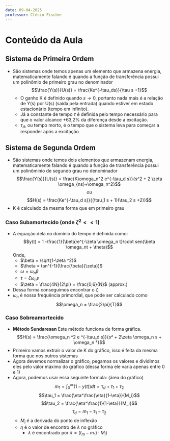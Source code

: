```yaml
---
date: 09-04-2025
professor: Clécio Fischer
---
```

# Conteúdo da Aula
## **Sistema de Primeira Ordem**

- São sistemas onde temos apenas um elemento que armazena energia, matematicamente falando é quando a função de transferência possui um polinômio de primeiro grau no denominador $$\frac{Y(s)}{U(s)} = \frac{Ke^{-\tau_ds}}{\tau s +1}$$
	- O ganho K é definido quando $s\to 0$, portanto nada mais é a relação de Y(s) por U(s) (saída pela entrada) quando estiver em estado estacionário (tempo em infinito).
	- Já a constante de tempo $\tau$ é definida pelo tempo necessário para que o valor alcance +63,2% da diferença desde a excitação.
	- $\tau_{d}$, ou tempo morto, é o tempo que o sistema leva para começar a responder após a excitação

## **Sistema de Segunda Ordem**
- São sistemas onde temos dois elementos que armazenam energia, matematicamente falando é quando a função de transferência possui um polinôminio de segundo grau no denominador $$\frac{Y(s)}{U(s)} = \frac{K\omega_n^2 e^{-\tau_d s}}{s^2 + 2 \zeta \omega_{ns}+\omega_n^2}$$$$ou$$$$H(s) = \frac{Ke^{-\tau_d s}}{(\tau_1 s + 1)(\tau_2 s +2)}$$
- K é calculado da mesma forma que em primeiro grau
### Caso Subamortecido (onde $\zeta ^2 <<1$)
- A equação dela no domínio do tempo é definida como: $$y(t) = 1 -\frac{1}{\beta}e^{-\zeta \omega_n t}\cdot sen(\beta \omega_nt + \theta)$$
	 Onde,
	- $\beta = \sqrt{1-\zeta ^2}$
	- $\theta = tan^{-1}(\frac{\beta}{\zeta})$
	- $\omega = \omega_n \beta$
	- $\tau = \zeta \omega_n s$
	- $\zeta = \frac{4N}{2\pi} = \frac{0,6}{N}$ (approx.)
- Dessa forma conseguimos encontrar o $\zeta$
- $\omega_n$ é nossa frequência primordial, que pode ser calculado como $$\omega_n = \frac{2\pi}{T}$$
### Caso Sobreamortecido
- **Método Sundaresan**
Este método funciona de forma gráfica.
$$H(s) = \frac{\omega_n ^2 e ^{-\tau_d s}}{s² + 2\zeta \omega_n s + \omega_n ²}$$
- Primeiro vamos extrair o valor de K do gráfico, isso é feita da mesma forma que nos outros sistemas 
- Agora devemos normalizar o gráfico, pegamos os valores e dividimos eles pelo valor máximo do gráfico (dessa forma ele varia apenas entre 0 e 1)
- Agora, podemos usar essa seguinte formula: (área do gráfico) $$m_1 = \int_{0}^{\infty}(1-y(t)) dt = \tau_d + \tau_1 + \tau_2 $$$$\tau_1 = \frac{\eta^\frac{\eta}{1-\eta}}{M_i}$$$$\tau_2 = \frac{\eta^\frac{1}{1-\eta}}{M_i}$$$$\tau_d = m_1 - \tau_1 - \tau_2$$
	- $M_i$ é a derivada do ponto de inflexão
	- $\eta$ é o valor de encontro de $\lambda$ no gráfico
		- $\lambda$ é encontrado por $\lambda = (t_m - m_1) \cdot M_i)$
	